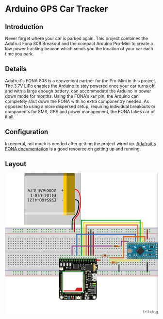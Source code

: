 # Arduino GPS Car Tracker

## Introduction
Never forget where your car is parked again. This project combines the Adafruit Fona 808 Breakout and the compact Arduino Pro-Mini to create a low power tracking beacon which sends you the location of your car each time you park.

## Details
Adafruit's FONA 808 is a convenient partner for the Pro-Mini in this project. The 3.7V LiPo enables the Arduino to stay powered once your car turns off, and with a large enough battery, can accommodate the Arduino in power down mode for months. Using the FONA's `KEY` pin, the Arduino can completely shut down the FONA with no extra componentry needed. As opposed to using a more dispersed setup, requiring individual breakouts or components for SMS, GPS and power management, the FONA takes car of it all. 

## Configuration
In general, not much is needed after getting the project wired up. [Adafruit's FONA documentation](https://learn.adafruit.com/adafruit-fona-808-cellular-plus-gps-breakout/overview) is a good resource on getting up and running. 

## Layout
![Fritzing Layout](car-tracker.jpg)

